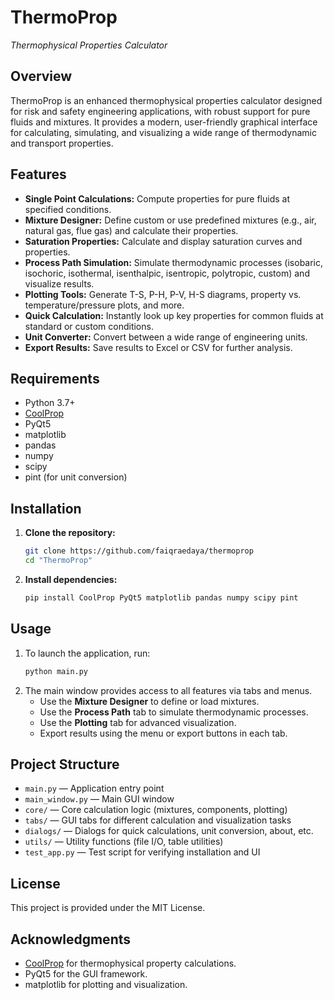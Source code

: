 # ThermoProp
*Thermophysical Properties Calculator*

## Overview
ThermoProp is an enhanced thermophysical properties calculator designed for risk and safety engineering applications, with robust support for pure fluids and mixtures. It provides a modern, user-friendly graphical interface for calculating, simulating, and visualizing a wide range of thermodynamic and transport properties.

## Features
- **Single Point Calculations:** Compute properties for pure fluids at specified conditions.
- **Mixture Designer:** Define custom or use predefined mixtures (e.g., air, natural gas, flue gas) and calculate their properties.
- **Saturation Properties:** Calculate and display saturation curves and properties.
- **Process Path Simulation:** Simulate thermodynamic processes (isobaric, isochoric, isothermal, isenthalpic, isentropic, polytropic, custom) and visualize results.
- **Plotting Tools:** Generate T-S, P-H, P-V, H-S diagrams, property vs. temperature/pressure plots, and more.
- **Quick Calculation:** Instantly look up key properties for common fluids at standard or custom conditions.
- **Unit Converter:** Convert between a wide range of engineering units.
- **Export Results:** Save results to Excel or CSV for further analysis.

## Requirements
- Python 3.7+
- [CoolProp](http://www.coolprop.org/)
- PyQt5
- matplotlib
- pandas
- numpy
- scipy
- pint (for unit conversion)

## Installation
1. **Clone the repository:**
   ```bash
   git clone https://github.com/faiqraedaya/thermoprop
   cd "ThermoProp"
   ```
2. **Install dependencies:**
   ```bash
   pip install CoolProp PyQt5 matplotlib pandas numpy scipy pint
   ```

## Usage
1. To launch the application, run:
   ```bash
   python main.py
   ```
2. The main window provides access to all features via tabs and menus.
   - Use the **Mixture Designer** to define or load mixtures.
   - Use the **Process Path** tab to simulate thermodynamic processes.
   - Use the **Plotting** tab for advanced visualization.
   - Export results using the menu or export buttons in each tab.

## Project Structure
- `main.py` — Application entry point
- `main_window.py` — Main GUI window
- `core/` — Core calculation logic (mixtures, components, plotting)
- `tabs/` — GUI tabs for different calculation and visualization tasks
- `dialogs/` — Dialogs for quick calculations, unit conversion, about, etc.
- `utils/` — Utility functions (file I/O, table utilities)
- `test_app.py` — Test script for verifying installation and UI

## License
This project is provided under the MIT License.

## Acknowledgments
- [CoolProp](http://www.coolprop.org/) for thermophysical property calculations.
- PyQt5 for the GUI framework.
- matplotlib for plotting and visualization.
